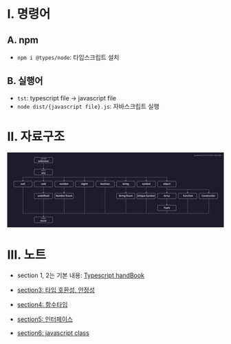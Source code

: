 
# I. 명령어
## A. npm
- `npm i @types/node`: 타입스크립트 설치
## B. 실행어
- `tst`: typescript file -> javascript file
- `node dist/{javascript file}.js`: 자바스크립트 실행
# II. 자료구조
![전체 타입](img/dataTypes.png)

# III. 노트
- section 1, 2는 기본 내용:  [Typescript handBook](https://www.typescriptlang.org/docs/handbook/intro.html)

- [section3: 타입 호환성, 안정성](section03.md)

- [section4: 함수타입](section04.md)

- [section5: 인터페이스](section05.md)

- [section6: javascript class](section06.md)


